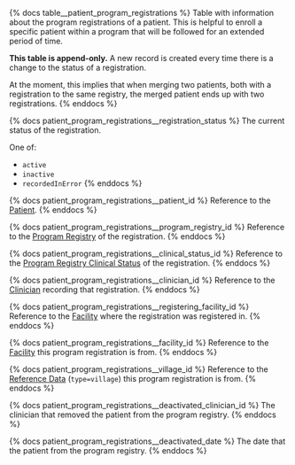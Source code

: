 {% docs table__patient_program_registrations %}
Table with information about the program registrations of a patient. This is helpful
to enroll a specific patient within a program that will be followed for an extended
period of time.

**This table is append-only.**
A new record is created every time there is a change to the status of a registration. 

At the moment, this implies that when merging two patients, both with a registration to the same
registry, the merged patient ends up with two registrations.
{% enddocs %}

{% docs patient_program_registrations__registration_status %}
The current status of the registration.

One of:
- `active`
- `inactive`
- `recordedInError`
{% enddocs %}

{% docs patient_program_registrations__patient_id %}
Reference to the [Patient](#!/source/source.tamanu.tamanu.patients).
{% enddocs %}

{% docs patient_program_registrations__program_registry_id %}
Reference to the [Program Registry](#!/source/source.tamanu.tamanu.program_registries)
of the registration.
{% enddocs %}

{% docs patient_program_registrations__clinical_status_id %}
Reference to the [Program Registry Clinical Status](#!/source/source.tamanu.tamanu.program_registry_clinical_statuses)
of the registration.
{% enddocs %}

{% docs patient_program_registrations__clinician_id %}
Reference to the [Clinician](#!/source/source.tamanu.tamanu.users) recording that
registration.
{% enddocs %}

{% docs patient_program_registrations__registering_facility_id %}
Reference to the [Facility](#!/source/source.tamanu.tamanu.facilities) where the
registration was registered in.
{% enddocs %}

{% docs patient_program_registrations__facility_id %}
Reference to the [Facility](#!/source/source.tamanu.tamanu.facilities) this program
registration is from.
{% enddocs %}

{% docs patient_program_registrations__village_id %}
Reference to the [Reference Data](#!/source/source.tamanu.tamanu.reference_data)
(`type=village`) this program registration is from.
{% enddocs %}

{% docs patient_program_registrations__deactivated_clinician_id %}
The clinician that removed the patient from the program registry.
{% enddocs %}

{% docs patient_program_registrations__deactivated_date %}
The date that the patient from the program registry.
{% enddocs %}
